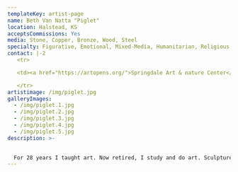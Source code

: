 ```yaml
---
templateKey: artist-page
name: Beth Van Natta "Piglet"
location: Halstead, KS
acceptsCommissions: Yes
media: Stone, Copper, Bronze, Wood, Steel
specialty: Figurative, Emotional, Mixed-Media, Humanitarian, Religious
contact: |-2
   <tr>

   <td><a href="https://artopens.org/">Springdale Art & nature Center</a></td>

   </tr>
artistimage: /img/piglet.jpg
galleryImages:
  - /img/piglet.1.jpg
  - /img/piglet.2.jpg
  - /img/piglet.3.jpg
  - /img/piglet.4.jpg
  - /img/piglet.5.jpg
description: >-
  

  For 28 years I taught art. Now retired, I study and do art. Sculpture is my soul, my sustinance, my reason to exist. I sculpt the human being, the human emotion, the struggle and the pain. My work is often sad, even heart rending, as is life. In varied materials, often in mixed media, I portray mankind's journey through life and death.
---
```


